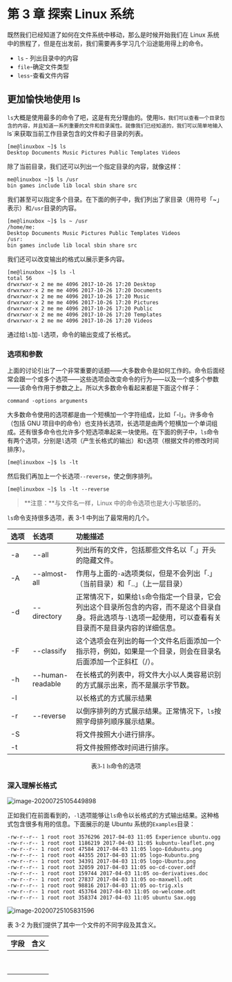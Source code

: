 # 第 3 章 探索 Linux 系统

既然我们已经知道了如何在文件系统中移动，那么是时候开始我们在 Linux 系统中的旅程了，但是在出发前，我们需要再多学习几个沿途能用得上的命令。

* `ls` - 列出目录中的内容
* `file`-确定文件类型
* `less`-查看文件内容

## 更加愉快地使用 ls

`ls`大概是使用最多的命令了吧，这是有充分理由的。使用ls`，我们可以查看一个目录包含的内容，并且知道一系列重要的文件和目录属性。就像我们已经知道的，我们可以简单地输入`ls\`来获取当前工作目录包含的文件和子目录的列表。

```text
[me@linuxbox ~]$ ls
Desktop Documents Music Pictures Public Templates Videos
```

除了当前目录，我们还可以列出一个指定目录的内容，就像这样：

```text
me@linuxbox ~]$ ls /usr
bin games include lib local sbin share src
```

我们甚至可以指定多个目录。在下面的例子中，我们列出了家目录（用符号「~」表示）和`/usr`目录的内容。

```text
[me@linuxbox ~]$ ls ~ /usr
/home/me:
Desktop Documents Music Pictures Public Templates Videos
/usr:
bin games include lib local sbin share src
```

我们还可以改变输出的格式以展示更多内容。

```text
[me@linuxbox ~]$ ls -l
total 56
drwxrwxr-x 2 me me 4096 2017-10-26 17:20 Desktop
drwxrwxr-x 2 me me 4096 2017-10-26 17:20 Documents
drwxrwxr-x 2 me me 4096 2017-10-26 17:20 Music
drwxrwxr-x 2 me me 4096 2017-10-26 17:20 Pictures
drwxrwxr-x 2 me me 4096 2017-10-26 17:20 Public
drwxrwxr-x 2 me me 4096 2017-10-26 17:20 Templates
drwxrwxr-x 2 me me 4096 2017-10-26 17:20 Videos
```

通过给`ls`加`-l`选项，命令的输出变成了长格式。

### 选项和参数

上面的讨论引出了一个非常重要的话题——大多数命令是如何工作的。命令后面经常会跟一个或多个选项——这些选项会改变命令的行为——以及一个或多个参数——该命令作用于参数之上。所以大多数命令看起来都是下面这个样子：

```text
command -options arguments
```

大多数命令使用的选项都是由一个短横加一个字符组成，比如「-l」。许多命令（包括 GNU 项目中的命令）也支持长选项，长选项是由两个短横加一个单词组成。还有很多命令也允许多个短选项串起来一块使用。在下面的例子中，`ls`命令有两个选项，分别是`l`选项（产生长格式的输出）和`t`选项（根据文件的修改时间排序）。

```text
[me@linuxbox ~]$ ls -lt
```

然后我们再加上一个长选项`--reverse`，使之倒序排列。

```text
[me@linuxbox ~]$ ls -lt --reverse
```

> **注意：**与文件名一样，Linux 中的命令选项也是大小写敏感的。

`ls`命令支持很多选项，表 3-1 中列出了最常用的几个。

   <table> 
    <thead> 
     <tr>
      <th style="text-align:left; width:10%">选项</th>
      <th style="text-align:left; width:20%">长选项</th>
      <th style="text-align:left;">功能描述</th>
     </tr>
    </thead> 
    <tbody>
     <tr>
      <td style="text-align:left;">-a</td>
      <td style="text-align:left;">--all</td>
      <td style="text-align:left;">列出所有的文件，包括那些文件名以「.」开头的隐藏文件。</td>
     </tr>
     <tr>
      <td style="text-align:left;">-A</td>
      <td style="text-align:left;">--almost-all</td>
      <td style="text-align:left;">作用与上面的<code>-a</code>选项类似，但是不会列出「.」（当前目录）和「..」（上一层目录）</td>
     </tr>
     <tr>
      <td style="text-align:left;">-d</td>
      <td style="text-align:left;">--directory</td>
      <td style="text-align:left;">正常情况下，如果给<code>ls</code>命令指定一个目录，它会列出这个目录所包含的内容，而不是这个目录自身。将此选项与<code>-l</code>选项一起使用，可以查看有关目录而不是目录内容的详细信息。</td>
     </tr>
     <tr>
      <td style="text-align:left;">-F</td>
      <td style="text-align:left;">--classify</td>
      <td style="text-align:left;">这个选项会在列出的每一个文件名后面添加一个指示符，例如，如果是一个目录，则会在目录名后面添加一个正斜杠（/）。</td>
     </tr>
     <tr>
      <td style="text-align:left;">-h</td>
      <td style="text-align:left;">--human-readable</td>
      <td style="text-align:left;">在长格式的列表中，将文件大小以人类容易识别的方式展示出来，而不是展示字节数。</td>
     </tr>
     <tr>
      <td style="text-align:left;">-l</td>
      <td style="text-align:left;">&nbsp;</td>
      <td style="text-align:left;">以长格式的方式展示结果</td>
     </tr>
     <tr>
      <td style="text-align:left;">-r</td>
      <td style="text-align:left;">--reverse</td>
      <td style="text-align:left;">以倒序排列的方式展示结果。正常情况下，<code>ls</code>按照字母排列顺序展示结果。</td>
     </tr>
     <tr>
      <td style="text-align:left;">-S</td>
      <td style="text-align:left;">&nbsp;</td>
      <td style="text-align:left;">将文件按照大小进行排序。</td>
     </tr>
     <tr>
      <td style="text-align:left;">-t</td>
      <td style="text-align:left;">&nbsp;</td>
      <td style="text-align:left;">将文件按照修改时间进行排序。</td>
     </tr>
    </tbody> 
   </table>

<center><font face="楷体">表3-1 ls命令的选项</font></center>

### 深入理解长格式

![image-20200725105449898](https://github.com/YoungYo/The_Linux_Command_Line_Chinese_Edition/tree/5eab85700a6f53cd470d25bb07c36869cf3bb650/di-yi-bu-fen-le-jie-shell/image-20200725105449898.png)

正如我们在前面看到的，`-l`选项能够让`ls`命令以长格式的方式输出结果。这种格式包含很多有用的信息。下面展示的是 Ubuntu 系统的`Examples`目录：

```text
-rw-r--r-- 1 root root 3576296 2017-04-03 11:05 Experience ubuntu.ogg
-rw-r--r-- 1 root root 1186219 2017-04-03 11:05 kubuntu-leaflet.png
-rw-r--r-- 1 root root 47584 2017-04-03 11:05 logo-Edubuntu.png
-rw-r--r-- 1 root root 44355 2017-04-03 11:05 logo-Kubuntu.png
-rw-r--r-- 1 root root 34391 2017-04-03 11:05 logo-Ubuntu.png
-rw-r--r-- 1 root root 32059 2017-04-03 11:05 oo-cd-cover.odf
-rw-r--r-- 1 root root 159744 2017-04-03 11:05 oo-derivatives.doc
-rw-r--r-- 1 root root 27837 2017-04-03 11:05 oo-maxwell.odt
-rw-r--r-- 1 root root 98816 2017-04-03 11:05 oo-trig.xls
-rw-r--r-- 1 root root 453764 2017-04-03 11:05 oo-welcome.odt
-rw-r--r-- 1 root root 358374 2017-04-03 11:05 ubuntu Sax.ogg
```

![image-20200725105831596](https://github.com/YoungYo/The_Linux_Command_Line_Chinese_Edition/tree/5eab85700a6f53cd470d25bb07c36869cf3bb650/di-yi-bu-fen-le-jie-shell/image-20200725105831596.png)

表 3-2 为我们提供了其中一个文件的不同字段及其含义。

| 字段 | 含义 |
| :--- | :--- |
|  |  |
|  |  |
|  |  |
|  |  |
|  |  |
|  |  |
|  |  |
|  |  |
|  |  |

